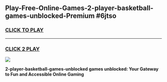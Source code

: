 
## Play-Free-Online-Games-2-player-basketball-games-unblocked-Premium #6jtso
<h3>
<a href="https://premium.freeplayer.one?title=2-player-basketball-games-unblocked&ref=8M">CLICK TO PLAY</a></h3>
<hr>

<h3>
<a href="https://premium.freeplayer.one?title=2-player-basketball-games-unblocked&ref=8M">CLICK 2 PLAY</a>
  
</h3>

<a href="https://premium.freeplayer.one?title=2-player-basketball-games-unblocked&ref=8M"><img src="https://clearcache.store/games.png"></a>


**2-player-basketball-games-unblocked games unblocked: Your Gateway to Fun and Accessible Online Gaming**

